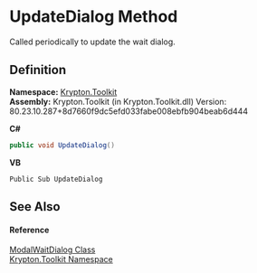 # UpdateDialog Method


Called periodically to update the wait dialog.



## Definition
**Namespace:** <a href="79d2eac2-21f4-54ff-7552-b20c33c30600.md">Krypton.Toolkit</a>  
**Assembly:** Krypton.Toolkit (in Krypton.Toolkit.dll) Version: 80.23.10.287+8d7660f9dc5efd033fabe008ebfb904beab6d444

**C#**
``` C#
public void UpdateDialog()
```
**VB**
``` VB
Public Sub UpdateDialog
```



## See Also


#### Reference
<a href="d5c79f64-e8b6-c080-6644-7c02b437a912.md">ModalWaitDialog Class</a>  
<a href="79d2eac2-21f4-54ff-7552-b20c33c30600.md">Krypton.Toolkit Namespace</a>  
